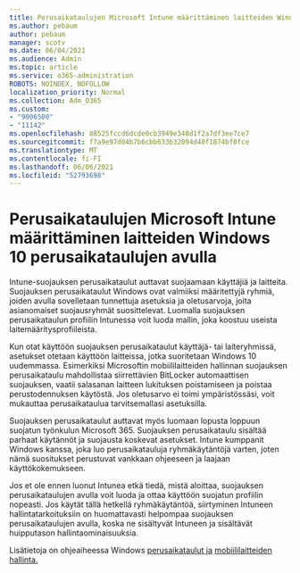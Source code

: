 ```yaml
---
title: Perusaikataulujen Microsoft Intune määrittäminen laitteiden Windows 10 perusaikataulujen avulla
ms.author: pebaum
author: pebaum
manager: scotv
ms.date: 06/04/2021
ms.audience: Admin
ms.topic: article
ms.service: o365-administration
ROBOTS: NOINDEX, NOFOLLOW
localization_priority: Normal
ms.collection: Adm_O365
ms.custom:
- "9006500"
- "11142"
ms.openlocfilehash: 88525fccd6dcde0cb3949e348d1f2a7df3ee7ce7
ms.sourcegitcommit: f7a9e97d04b7b6cbb633b32094d40f1874bf0fce
ms.translationtype: MT
ms.contentlocale: fi-FI
ms.lasthandoff: 06/06/2021
ms.locfileid: "52793698"
---
```

# <a name="use-microsoft-intune-security-baselines-to-configure-windows-10-devices"></a>Perusaikataulujen Microsoft Intune määrittäminen laitteiden Windows 10 perusaikataulujen avulla

Intune-suojauksen perusaikataulut auttavat suojaamaan käyttäjiä ja laitteita. Suojauksen perusaikataulut Windows ovat valmiiksi määritettyjä ryhmiä, joiden avulla sovelletaan tunnettuja asetuksia ja oletusarvoja, joita asianomaiset suojausryhmät suosittelevat. Luomalla suojauksen perusaikataulun profiilin Intunessa voit luoda mallin, joka koostuu useista laitemääritysprofiileista.

Kun otat käyttöön suojauksen perusaikataulut käyttäjä- tai laiteryhmissä, asetukset otetaan käyttöön laitteissa, jotka suoritetaan Windows 10 uudemmassa. Esimerkiksi Microsoftin mobiililaitteiden hallinnan suojauksen perusaikataulu mahdollistaa siirrettävien BitLocker automaattisen suojauksen, vaatii salasanan laitteen lukituksen poistamiseen ja poistaa perustodennuksen käytöstä. Jos oletusarvo ei toimi ympäristössäsi, voit mukauttaa perusaikataulua tarvitsemallasi asetuksilla.

Suojauksen perusaikataulut auttavat myös luomaan lopusta loppuun suojatun työnkulun Microsoft 365. Suojauksen perusaikataulu sisältää parhaat käytännöt ja suojausta koskevat asetukset. Intune kumppanit Windows kanssa, joka luo perusaikatauluja ryhmäkäytäntöjä varten, joten nämä suositukset perustuvat vankkaan ohjeeseen ja laajaan käyttökokemukseen.

Jos et ole ennen luonut Intunea etkä tiedä, mistä aloittaa, suojauksen perusaikataulujen avulla voit luoda ja ottaa käyttöön suojatun profiilin nopeasti. Jos käytät tällä hetkellä ryhmäkäytäntöä, siirtyminen Intuneen hallintatarkoituksiin on huomattavasti helpompaa suojauksen perusaikataulujen avulla, koska ne sisältyvät Intuneen ja sisältävät huipputason hallintaominaisuuksia.

Lisätietoja on ohjeaiheessa Windows [perusaikataulut ja](/windows/security/threat-protection/windows-security-baselines) [mobiililaitteiden hallinta.](/windows/client-management/mdm/)

